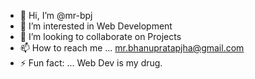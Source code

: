 - 👋 Hi, I’m @mr-bpj
- 👀 I’m interested in Web Development
- 💞️ I’m looking to collaborate on Projects
- 📫 How to reach me ... mr.bhanupratapjha@gmail.com
- ⚡ Fun fact: ... Web Dev is my drug.

<!---
mr-bpj/mr-bpj is a ✨ special ✨ repository because its `README.md` (this file) appears on your GitHub profile.
You can click the Preview link to take a look at your changes.
--->
